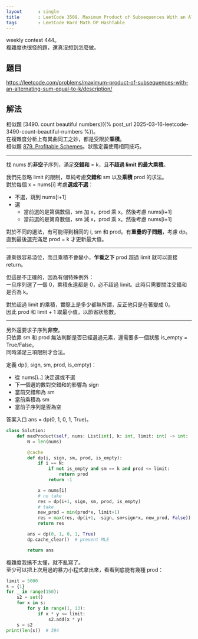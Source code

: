 ```yaml
---
layout      : single
title       : LeetCode 3509. Maximum Product of Subsequences With an Alternating Sum Equal to K
tags        : LeetCode Hard Math DP HashTable
---
```

weekly contest 444。  
複雜度也很怪的題，還真沒想到怎麼做。  

## 題目

<https://leetcode.com/problems/maximum-product-of-subsequences-with-an-alternating-sum-equal-to-k/description/>

## 解法

相似題 [3490. count beautiful numbers]({% post_url 2025-03-16-leetcode-3490-count-beautiful-numbers %})。  
在複雜度分析上有異曲同工之妙，都是受限於**乘積**。  
相似題 [879. Profitable Schemes](https://leetcode.com/problems/profitable-schemes/description/)。狀態定義使用相同技巧。  

---

找 nums 的**非空**子序列，滿足**交錯和** = k，且**不超過 limit 的最大乘積**。  

我們先忽略 limit 的限制，單純考慮**交錯和** sm 以及**乘積** prod 的求法。  
對於每個 x = nums[i] 考慮**選或不選**：  

- 不選，跳到 nums[i+1]  
- 選  
  - 當前選的是第偶數個，sm 加 x，prod 乘 x。然後考慮 nums[i+1]  
  - 當前選的是第奇數個，sm 減 x，prod 乘 x。然後考慮 nums[i+1]  

對於不同的選法，有可能得到相同的 i, sm 和 prod。有**重疊的子問題**，考慮 dp。  
直到最後選完滿足 prod = k 才更新最大值。  

---

連乘很容易溢位，而且乘積不會變小，**乍看之下** prod 超過 limit 就可以直接 return。  

但這是不正確的，因為有個特殊例外：  
一旦序列選了一個 0，乘積永遠都是 0，必不超過 limit。此時只需要關注交錯和是否為 k。  

對於超過 limit 的乘積，實際上是多少都無所謂，反正他只是在著變成 0。  
因此 prod 和 limit + 1 取最小值，以節省狀態數。  

---

另外還要求子序列**非空**。  
只依靠 sm 和 prod 無法判斷是否已經選過元素，還需要多一個狀態 is_empty = True/False。  
同時滿足三項限制才合法。  

定義 dp(i, sign, sm, prod, is_empty)：  

- 從 nums[i..] 決定選或不選  
- 下一個選的數對交錯和的影響為 sign  
- 當前交錯和為 sm  
- 當前乘積為 sm  
- 當前子序列是否為空  

答案入口 ans = dp(0, 1, 0, 1, True)。  

```python
class Solution:
    def maxProduct(self, nums: List[int], k: int, limit: int) -> int:
        N = len(nums)

        @cache
        def dp(i, sign, sm, prod, is_empty):
            if i == N:
                if not is_empty and sm == k and prod <= limit:
                    return prod
                return -1

            x = nums[i]
            # no take
            res = dp(i+1, sign, sm, prod, is_empty)
            # take
            new_prod = min(prod*x, limit+1)
            res = max(res, dp(i+1, -sign, sm+sign*x, new_prod, False))
            return res

        ans = dp(0, 1, 0, 1, True)
        dp.cache_clear()  # prevent MLE

        return ans
```

複雜度我搞不太懂，就不亂寫了。  
至少可以把上次用過的暴力小程式拿出來，看看到底能有幾種 prod：  

```python
limit = 5000
s = {1}
for _ in range(150):
    s2 = set()
    for x in s:
        for y in range(1, 13):
            if x * y <= limit:
                s2.add(x * y)
    s = s2
print(len(s))  # 394
```
